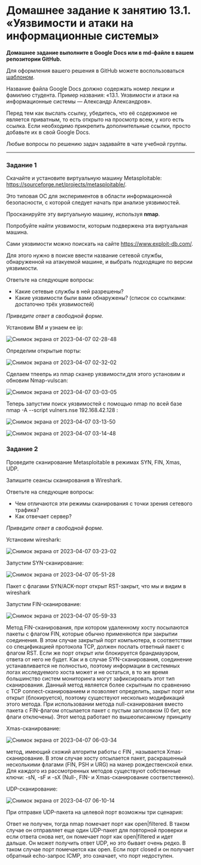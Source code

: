 # Домашнее задание к занятию 13.1. «Уязвимости и атаки на информационные системы»

**Домашнее задание выполните в Google Docs или в md-файле в вашем репозитории GitHub.** 

Для оформления вашего решения в GitHub можете воспользоваться [шаблоном](https://github.com/netology-code/sys-pattern-homework).

Название файла Google Docs должно содержать номер лекции и фамилию студента. Пример названия: «13.1. Уязвимости и атаки на информационные системы — Александр Александров».

Перед тем как выслать ссылку, убедитесь, что её содержимое не является приватным, то есть открыто на просмотр всем, у кого есть ссылка. Если необходимо прикрепить дополнительные ссылки, просто добавьте их в свой Google Docs.

Любые вопросы по решению задач задавайте в чате учебной группы.

------

### Задание 1

Скачайте и установите виртуальную машину Metasploitable: https://sourceforge.net/projects/metasploitable/.

Это типовая ОС для экспериментов в области информационной безопасности, с которой следует начать при анализе уязвимостей.

Просканируйте эту виртуальную машину, используя **nmap**.

Попробуйте найти уязвимости, которым подвержена эта виртуальная машина.

Сами уязвимости можно поискать на сайте https://www.exploit-db.com/.

Для этого нужно в поиске ввести название сетевой службы, обнаруженной на атакуемой машине, и выбрать подходящие по версии уязвимости.

Ответьте на следующие вопросы:

- Какие сетевые службы в ней разрешены?
- Какие уязвимости были вами обнаружены? (список со ссылками: достаточно трёх уязвимостей)
  
*Приведите ответ в свободной форме.*  
 
 Установим ВМ и узнаем ее ip:

![Снимок экрана от 2023-04-07 02-28-48](https://user-images.githubusercontent.com/119142863/230511789-81faf97b-b82e-43aa-923a-85839f032d9a.png)

Определим открытые порты:

![Снимок экрана от 2023-04-07 02-32-02](https://user-images.githubusercontent.com/119142863/230512104-15c3105d-d463-4a1c-81bf-3c18a168290d.png)


Сделаем тпеепрь из nmap сканер уязвимости,для этого установим и обновим Nmap-vulscan:

![Снимок экрана от 2023-04-07 03-03-05](https://user-images.githubusercontent.com/119142863/230514720-d9476ecf-4d77-47ac-903f-68b570809b81.png)

Теперь запустим поиск уязвимостей с помощью nmap по всей базе nmap -A --script vulners.nse 192.168.42.128 :

![Снимок экрана от 2023-04-07 03-13-50](https://user-images.githubusercontent.com/119142863/230515534-b2586c38-8215-48ce-a2f6-5e5562104ac3.png)


![Снимок экрана от 2023-04-07 03-14-48](https://user-images.githubusercontent.com/119142863/230515628-0c2f384d-c7fd-4dda-9a08-b8e1976f3f8a.png)



### Задание 2

Проведите сканирование Metasploitable в режимах SYN, FIN, Xmas, UDP.

Запишите сеансы сканирования в Wireshark.

Ответьте на следующие вопросы:

- Чем отличаются эти режимы сканирования с точки зрения сетевого трафика?
- Как отвечает сервер?

*Приведите ответ в свободной форме.*

Установим wireshark:

![Снимок экрана от 2023-04-07 03-23-02](https://user-images.githubusercontent.com/119142863/230516397-b63a2f21-76e4-4726-8812-293545aeb4d7.png)

Запустим SYN-сканирование:

![Снимок экрана от 2023-04-07 05-51-28](https://user-images.githubusercontent.com/119142863/230531542-6d388640-ff6b-4d15-81f8-af7847802e55.png)

Пакет с флагами SYN/ACK-порт открыт
RST-закрыт, что мы и видим в wireshark

Запустим FIN-сканирование:

![Снимок экрана от 2023-04-07 05-59-33](https://user-images.githubusercontent.com/119142863/230532301-7ebafc7a-6e74-497a-8aa1-e90621baa17e.png)

Метод FIN-сканирования, при котором удаленному хосту посылаются пакеты с флагом FIN, которые обычно применяются при закрытии соединения. В этом случае закрытый порт компьютера, в соответствии со спецификацией протокола TCP, должен послать ответный пакет с флагом RST. Если же порт открыт или блокируется брандмауэром, ответа от него не будет. Как и в случае SYN-сканирования, соединение устанавливается не полностью, поэтому информации в системных логах исследуемого хоста может и не остаться, в то же время большинство систем мониторинга могут зафиксировать этот тип сканирования. Данный метод является более скрытным по сравнению с TCP connect-сканированием и позволяет определить, закрыт порт или открыт (блокируется), поэтому существуют несколько модификаций этого метода. При использовании метода null-сканирования вместо пакета с FIN-флагом отсылается пакет с пустым заголовком (0 бит, все флаги отключены). Этот метод работает по вышеописанному принципу


Xmas-сканирование:

![Снимок экрана от 2023-04-07 06-03-34](https://user-images.githubusercontent.com/119142863/230532691-611c6b7c-1409-4b91-88c6-7661d013b597.png)

метод, имеющий схожий алгоритм работы c FIN , называется Xmas-сканирование. В этом случае хосту отсылается пакет, раскрашенный несколькими флагами (FIN, PSH и URG) на манер рождественской елки. Для каждого из рассмотренных методов существуют собственные ключи: -sN, -sF и -sX (Null-, FIN- и Xmas-сканирование соответственно).


UDP-сканирование:

![Снимок экрана от 2023-04-07 06-10-14](https://user-images.githubusercontent.com/119142863/230533360-0a9faf72-b6c1-4279-90df-a1c267b9d6b5.png)


При отправке UDP-пакета на целевой порт возможны три сценария:

Ответ не получен, тогда nmap помечает порт как open|filtered. В таком случае он отправляет еще один UDP-пакет для повторной проверки и если ответа снова нет, он помечает порт как open|filtered и идет дальше.
Он может получить ответ UDP, но это бывает очень редко. В таком случае порт помечается как open.
Если порт closed и он получает обратный echo-запрос ICMP, это означает, что порт недоступен.
